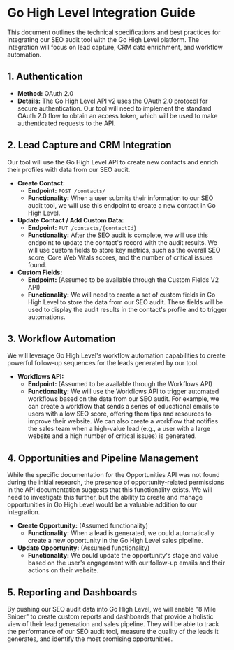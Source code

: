 # Go High Level Integration Guide

This document outlines the technical specifications and best practices for integrating our SEO audit tool with the Go High Level platform. The integration will focus on lead capture, CRM data enrichment, and workflow automation.

## 1. Authentication

- **Method:** OAuth 2.0
- **Details:** The Go High Level API v2 uses the OAuth 2.0 protocol for secure authentication. Our tool will need to implement the standard OAuth 2.0 flow to obtain an access token, which will be used to make authenticated requests to the API.

## 2. Lead Capture and CRM Integration

Our tool will use the Go High Level API to create new contacts and enrich their profiles with data from our SEO audit.

- **Create Contact:**
    - **Endpoint:** `POST /contacts/`
    - **Functionality:** When a user submits their information to our SEO audit tool, we will use this endpoint to create a new contact in Go High Level.
- **Update Contact / Add Custom Data:**
    - **Endpoint:** `PUT /contacts/{contactId}`
    - **Functionality:** After the SEO audit is complete, we will use this endpoint to update the contact's record with the audit results. We will use custom fields to store key metrics, such as the overall SEO score, Core Web Vitals scores, and the number of critical issues found.
- **Custom Fields:**
    - **Endpoint:** (Assumed to be available through the Custom Fields V2 API)
    - **Functionality:** We will need to create a set of custom fields in Go High Level to store the data from our SEO audit. These fields will be used to display the audit results in the contact's profile and to trigger automations.

## 3. Workflow Automation

We will leverage Go High Level's workflow automation capabilities to create powerful follow-up sequences for the leads generated by our tool.

- **Workflows API:**
    - **Endpoint:** (Assumed to be available through the Workflows API)
    - **Functionality:** We will use the Workflows API to trigger automated workflows based on the data from our SEO audit. For example, we can create a workflow that sends a series of educational emails to users with a low SEO score, offering them tips and resources to improve their website. We can also create a workflow that notifies the sales team when a high-value lead (e.g., a user with a large website and a high number of critical issues) is generated.

## 4. Opportunities and Pipeline Management

While the specific documentation for the Opportunities API was not found during the initial research, the presence of opportunity-related permissions in the API documentation suggests that this functionality exists. We will need to investigate this further, but the ability to create and manage opportunities in Go High Level would be a valuable addition to our integration.

- **Create Opportunity:** (Assumed functionality)
    - **Functionality:** When a lead is generated, we could automatically create a new opportunity in the Go High Level sales pipeline.
- **Update Opportunity:** (Assumed functionality)
    - **Functionality:** We could update the opportunity's stage and value based on the user's engagement with our follow-up emails and their actions on their website.

## 5. Reporting and Dashboards

By pushing our SEO audit data into Go High Level, we will enable "8 Mile Sniper" to create custom reports and dashboards that provide a holistic view of their lead generation and sales pipeline. They will be able to track the performance of our SEO audit tool, measure the quality of the leads it generates, and identify the most promising opportunities.
